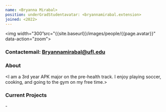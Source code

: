 ```yaml
---
name: <Bryanna Mirabal>
position: underGradStudentavatar: <bryannamirabal.extension>
joined: <2022>
---
```

<img width="300”src="{{site.baseurl}}/images/people/{{page.avatar}}" data-action="zoom">

### Contactemail: Bryannamirabal@ufl.edu


### About

<I am a 3rd year APK major on the pre-health track. I enjoy playing soccer, cooking, and going to the gym on my free time.>

### Current Projects
<your current projects>
- <other current projects, start line with a - character>
